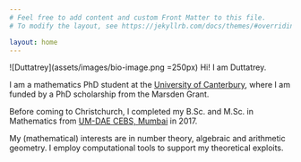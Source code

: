 ```yaml
---
# Feel free to add content and custom Front Matter to this file.
# To modify the layout, see https://jekyllrb.com/docs/themes/#overriding-theme-defaults

layout: home
---
```

![Duttatrey](assets/images/bio-image.png =250px)
Hi! I am Duttatrey.

I am a mathematics PhD student at the [University of Canterbury]("http://www.canterbury.ac.nz"), where I am funded by a PhD scholarship from the Marsden Grant.

Before coming to Christchurch, I completed my B.Sc. and M.Sc. in Mathematics from [UM-DAE CEBS, Mumbai](www.cbs.ac.in) in 2017.

My (mathematical) interests are in number theory, algebraic and arithmetic geometry. I employ computational tools to support my theoretical exploits.
